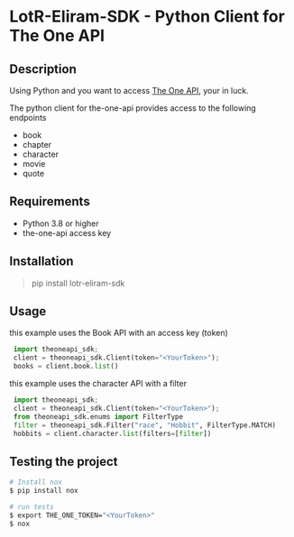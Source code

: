 # LotR-Eliram-SDK - Python Client for The One API

## Description
Using Python and you want to access [The One API], your in luck.

The python client for the-one-api provides access to the following endpoints
- book
- chapter
- character
- movie
- quote

## Requirements
- Python 3.8 or higher
- the-one-api access key

## Installation

> pip install lotr-eliram-sdk

## Usage
this example uses the Book API with an access key (token)

``` python
 import theoneapi_sdk;
 client = theoneapi_sdk.Client(token="<YourToken>");
 books = client.book.list()

```

this example uses the character API with a filter
``` python
 import theoneapi_sdk;
 client = theoneapi_sdk.Client(token="<YourToken>");
 from theoneapi_sdk.enums import FilterType
 filter = theoneapi_sdk.Filter("race", "Hobbit", FilterType.MATCH)
 hobbits = client.character.list(filters=[filter])

```

## Testing the project

``` bash
# Install nox
$ pip install nox

# run tests
$ export THE_ONE_TOKEN="<YourToken>"
$ nox
```

[The One API]:  https://the-one-api
